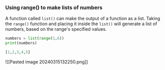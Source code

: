 ### Using range() to make lists of numbers 
A function called `list()` can make the output of a function as a list. Taking the `range()` function and placing it inside the `list()` will generate a list of numbers, based on the range's specified values.
```Python
numbers = list(range(1,6))
print(numbers)

[1,2,3,4,5]
```
![[Pasted image 20240315132250.png]]
